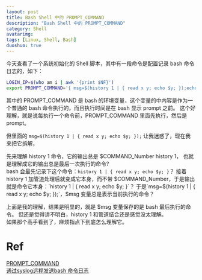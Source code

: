 ```yaml
---
layout: post
title: Bash Shell 中的 PROMPT_COMMAND
description: "Bash Shell 中的 PROMPT_COMMAND"
category: Shell
avatarimg:
tags: [Linux, Shell, Bash]
duoshuo: true
---
```


今天查看了一个系统初始化的 Shell 脚本，其中有一段命令是配置记录 bash 命令日志的，如下：  

```bash
LOGIN_IP=$(who am i | awk '{print $NF}')  
export PROMPT_COMMAND='{ msg=$(history 1 | { read x y; echo $y; });echo $(date +"%Y-%m-%d %H:%M:%S") [$(whoami)@$SSH_USER$LOGIN_IP `pwd` ]" $msg" >> /var/log/.history; }'
```    

其中的 PROMPT_COMMAND 是 bash 的环境变量，这个变量的中内容是作为一个普通的 bash 命令执行的，而且执行时间是在 bash 显示 prompt 之前。
这个好理解，就是说每执行一个命令前，PROMPT_COMMAND 里面先执行，然后是 prompt。

但里面的 `msg=$(history 1 | { read x y; echo $y; });` 让我迷惑了，现在我来把它拆解，

先来理解 history 1 命令，它的输出总是 $COMMAND_Number history 1， 也就是理解成它的输出总是最后一次执行的命令?  
bash 会最先记录下这个命令：`history 1 | { read x y; echo $y; }`？ 
接着 history 1 加管道处理后就变成它本身，而不带 $COMMAND_Number，于是输出就是命令它本身：`history 1 | { read x y; echo $y; }`？  
于是`msg=$(history 1 | { read x y; echo $y; });`，$msg 变量总是表示当前执行的命令？  

上面是我的理解，结果是明显的，就是 $msg 变量保存的是 bash 最后执行的命令。
但还是觉得讲不明白，history 1 和管道结合还是感觉没太理解。  
如果那个高手看到了，麻烦指点下到底怎么理解它。



# Ref 
[PROMPT_COMMAND](http://www.tldp.org/HOWTO/Bash-Prompt-HOWTO/x264.html)  
[通过syslog远程发送bash 命令日志](http://0cx.cc/tag/bash-history/)  

